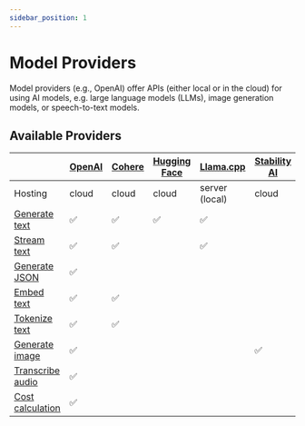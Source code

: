 ```yaml
---
sidebar_position: 1
---
```


# Model Providers

Model providers (e.g., OpenAI) offer APIs (either local or in the cloud) for using AI models, e.g. large language models (LLMs), image generation models, or speech-to-text models.

## Available Providers

|                                                    | [OpenAI](/integration/model-provider/openai) | [Cohere](/integration/model-provider/cohere) | [Hugging Face](/integration/model-provider/huggingface) | [Llama.cpp](/integration/model-provider/llamacpp) | [Stability AI](/integration/model-provider/stability) | [Automatic1111](/integration/model-provider/automatic1111) |
| -------------------------------------------------- | -------------------------------------------- | -------------------------------------------- | ------------------------------------------------------- | ------------------------------------------------- | ----------------------------------------------------- | ---------------------------------------------------------- |
| Hosting                                            | cloud                                        | cloud                                        | cloud                                                   | server (local)                                    | cloud                                                 | server (local)                                             |
| [Generate text](/concept/function/generate-text)   | ✅                                           | ✅                                           | ✅                                                      | ✅                                                |                                                       |                                                            |
| [Stream text](/concept/function/stream-text)       | ✅                                           | ✅                                           |                                                         | ✅                                                |                                                       |                                                            |
| [Generate JSON](/concept/function/generate-json)   | ✅                                           |                                              |                                                         |                                                   |                                                       |                                                            |
| [Embed text](/concept/function/embed-text)         | ✅                                           | ✅                                           |                                                         |                                                   |                                                       |                                                            |
| [Tokenize text](/concept/function/tokenize)        | ✅                                           | ✅                                           |                                                         |                                                   |                                                       |                                                            |
| [Generate image](/concept/function/generate-image) | ✅                                           |                                              |                                                         |                                                   | ✅                                                    | ✅                                                         |
| [Transcribe audio](/concept/function/transcribe)   | ✅                                           |                                              |                                                         |                                                   |                                                       |                                                            |
| [Cost calculation](/concept/run/cost-calculation)  | ✅                                           |                                              |                                                         |                                                   |                                                       |                                                            |

